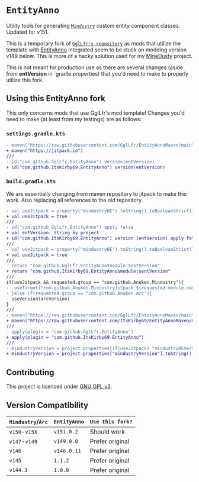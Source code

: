 # `EntityAnno`
Utility tools for generating [`Mindustry`](https://github.com/Anuken/Mindustry)
custom entity component classes. Updated for v151.

This is a temporary fork of [`GglLfr's repository`](https://github.com/GglLfr/EntityAnno) as mods that utilize the template with [EntityAnno](https://github.com/GglLfr) integrated seem to be stuck on modding version v149 below. This is more of a hacky solution used for my [MineDusty](https://github.com/ItsKirby69/MineDusty) project.

This is not meant for production use as there are several changes (aside from **entVersion** in `gradle.properties) that you'd need to make to properly utilize this fork. 

## Using this EntityAnno fork
This only concerns mods that use GglLfr's mod template!
Changes you'd need to make (at least from my testings) are as follows:

### `settings.gradle.kts`

```diff
- maven("https://raw.githubusercontent.com/GglLfr/EntityAnnoMaven/main")
+ maven("https://jitpack.io")
///
- id("com.github.GglLfr.EntityAnno") version(entVersion)
+ id("com.github.ItsKirby69.EntityAnno") version(entVersion)
```
### `build.gradle.kts`

We are essentially changing from maven repository to jitpack to make this work. Also replacing all references to the old repository.

```diff
- val useJitpack = property("mindustryBE").toString().toBooleanStrict()
+ val useJitpack = true
///
- id("com.github.GglLfr.EntityAnno") apply false
+ val entVersion: String by project
+ id("com.github.ItsKirby69.EntityAnno") version (entVersion) apply false
///
- val useJitpack = property("mindustryBE").toString().toBooleanStrict()
+ val useJitpack = true
///
- return "com.github.GglLfr.EntityAnno$module:$entVersion"
+ return "com.github.ItsKirby69.EntityAnno$module:$entVersion"
///
if(useJitpack && requested.group == "com.github.Anuken.Mindustry"){
-  useTarget("com.github.Anuken.MindustryJitpack:${requested.module.name}:$mindustryBEVersion")
- }else if(requested.group == "com.github.Anuken.Arc"){
  useVersion(arcVersion)
}
///
- maven("https://raw.githubusercontent.com/GglLfr/EntityAnnoMaven/main")
+ maven("https://raw.githubusercontent.com/ItsKirby69/EntityAnnoMaven/main")
///
- apply(plugin = "com.github.GglLfr.EntityAnno")
+ apply(plugin = "com.github.ItsKirby69.EntityAnno")
///
- mindustryVersion = project.properties[if(useJitpack) "mindustryBEVersion" else "mindustryVersion"].toString()
+ mindustryVersion = project.properties["mindustryVersion"].toString()
```


## Contributing
This project is licensed under [GNU GPL v3](/LICENSE).

## Version Compatibility
| `Mindustry`/`Arc` | `EntityAnno`  | `Use this fork?` |
|-------------------|---------------|------------------|
| `v150`-`v15X`     | `v151.0.2`    |   Should work            |
| `v147`-`v149`     | `v149.0.0`    |   Prefer original            |
| `v146`            | `v146.0.11`   |   Prefer original            |
| `v145`            | `1.1.2`       |   Prefer original            |
| `v144.3`          | `1.0.0`       |   Prefer original            |
